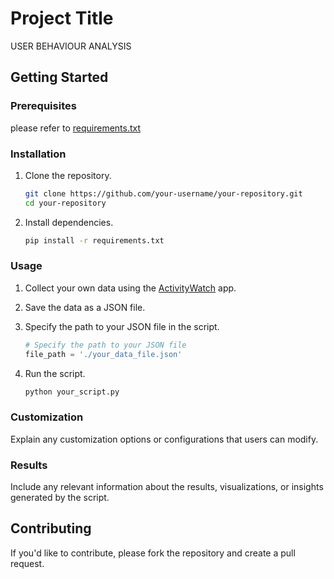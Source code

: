 

# Project Title

USER BEHAVIOUR ANALYSIS

## Getting Started

### Prerequisites

 please refer to [requirements.txt](https://github.com/moosakhuwaja/NIS-semester-project/blob/main/requirements.txt)
### Installation

1. Clone the repository.
   ```bash
   git clone https://github.com/your-username/your-repository.git
   cd your-repository
   ```

2. Install dependencies.
   ```bash
   pip install -r requirements.txt
   ```

### Usage

1. Collect your own data using the [ActivityWatch](https://activitywatch.net/) app.

2. Save the data as a JSON file.

3. Specify the path to your JSON file in the script.
   ```python
   # Specify the path to your JSON file
   file_path = './your_data_file.json'
   ```

4. Run the script.
   ```bash
   python your_script.py
   ```

### Customization

Explain any customization options or configurations that users can modify.

### Results

Include any relevant information about the results, visualizations, or insights generated by the script.

## Contributing

If you'd like to contribute, please fork the repository and create a pull request.


